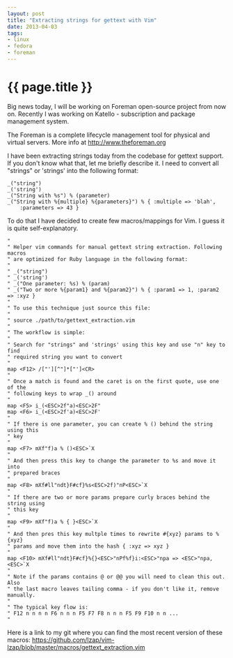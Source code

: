 ```yaml
---
layout: post
title: "Extracting strings for gettext with Vim"
date: 2013-04-03
tags:
- linux
- fedora
- foreman
---
```

{{ page.title }}
================

Big news today, I will be working on Foreman open-source project from now on.
Recently I was working on Katello - subscription and package management
system.

The Foreman is a complete lifecycle management tool for physical and virtual
servers. More info at http://www.theforeman.org

I have been extracting strings today from the codebase for gettext support. If
you don't know what that, let me briefly describe it. I need to convert all
"strings" or 'strings' into the following format:

    _("string")
    _('string')
    _("String with %s") % (parameter)
    _("String with %{multiple} %{parameters}") % { :multiple => 'blah',
        :parameters => 43 }

To do that I have decided to create few macros/mappings for Vim. I guess it is
quite self-explanatory.

    "
    " Helper vim commands for manual gettext string extraction. Following macros
    " are optimized for Ruby language in the following format:
    "
    " _("string")
    " _('string')
    " _("One parameter: %s) % (param)
    " _("Two or more %{param1} and %{param2}") % { :param1 => 1, :param2 => :xyz }
    "
    " To use this technique just source this file:
    "
    " source ./path/to/gettext_extraction.vim
    "
    " The workflow is simple:
    " 
    " Search for "strings" and 'strings' using this key and use "n" key to find
    " required string you want to convert
    " 
    map <F12> /["'][^"]*["']<CR>
    "
    " Once a match is found and the caret is on the first quote, use one of the 
    " following keys to wrap _() around
    "
    map <F5> i_(<ESC>2f"a)<ESC>2F"
    map <F6> i_(<ESC>2f'a)<ESC>2F'
    "
    " If there is one parameter, you can create % () behind the string using this
    " key
    "
    map <F7> mXf"f)a % ()<ESC>`X
    "
    " And then press this key to change the parameter to %s and move it into
    " prepared braces
    "
    map <F8> mXf#ll"ndt}F#cf}%s<ESC>2f)"nP<ESC>`X
    "
    " If there are two or more params prepare curly braces behind the string using
    " this key
    "
    map <F9> mXf"f)a % { }<ESC>`X
    " 
    " And then pres this key multple times to rewrite #{xyz} params to %{xyz}
    " params and move them into the hash { :xyz => xyz }
    "
    map <F10> mXf#ll"ndt}F#cf}%{}<ESC>"nPf%f}i:<ESC>"npa => <ESC>"npa, <ESC>`X
    " 
    " Note if the params contains @ or @@ you will need to clean this out. Also
    " the last macro leaves tailing comma - if you don't like it, remove manually.
    "
    " The typical key flow is:
    " F12 n n n n F6 n n n F5 F7 F8 n n n F5 F9 F10 n n ...
    "

Here is a link to my git where you can find the most recent version of these
macros:
https://github.com/lzap/vim-lzap/blob/master/macros/gettext_extraction.vim

